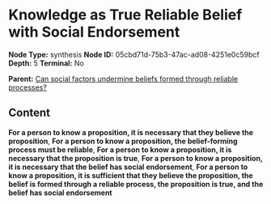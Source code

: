 # Knowledge as True Reliable Belief with Social Endorsement

**Node Type:** synthesis
**Node ID:** 05cbd71d-75b3-47ac-ad08-4251e0c59bcf
**Depth:** 5
**Terminal:** No

**Parent:** [Can social factors undermine beliefs formed through reliable processes?](can-social-factors-undermine-beliefs-formed-through-reliable-processes-antithesis-cb47f258-d02e-460c-8817-3ab20a6f16ff.md)

## Content

**For a person to know a proposition, it is necessary that they believe the proposition**, **For a person to know a proposition, the belief-forming process must be reliable**, **For a person to know a proposition, it is necessary that the proposition is true**, **For a person to know a proposition, it is necessary that the belief has social endorsement**, **For a person to know a proposition, it is sufficient that they believe the proposition, the belief is formed through a reliable process, the proposition is true, and the belief has social endorsement**
